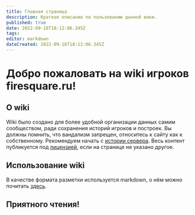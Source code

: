```yaml
---
title: Главная страница
description: Краткое описание по пользованию данной вики.
published: true
date: 2022-09-16T18:12:06.345Z
tags: 
editor: markdown
dateCreated: 2022-09-16T18:12:06.345Z
---
```


# Добро пожаловать на wiki игроков firesquare.ru!

## О wiki

Wiki было создано для более удобной организации данных самим сообществом, ради сохранения историй игроков и построек. Вы должны помнить, что вандализм запрещен, относитесь к сайту как к собственному. Рекомендуем начать с [истории сервера](/server/history). Весь контент публикуется под [лицензией](https://creativecommons.org/licenses/by-nc-sa/4.0/), если на странице не указано другое. 

## Использование wiki

В качестве формата разметки используется markdown, о нём можно почитать [здесь](https://www.markdownguide.org/getting-started/).

## Приятного чтения!
